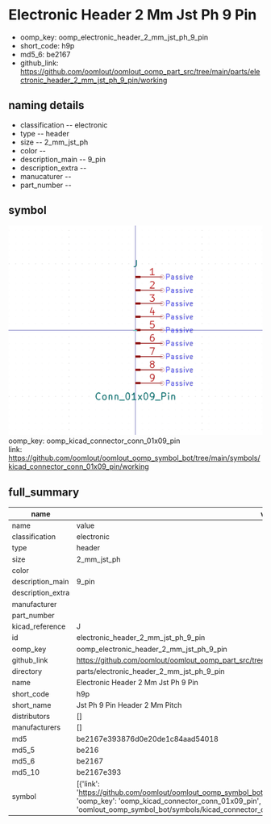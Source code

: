 # Electronic Header 2 Mm Jst Ph 9 Pin

  
* oomp_key: oomp_electronic_header_2_mm_jst_ph_9_pin 
* short_code: h9p
* md5_6: be2167  
* github_link: https://github.com/oomlout/oomlout_oomp_part_src/tree/main/parts/electronic_header_2_mm_jst_ph_9_pin/working  
## naming details
* classification -- electronic
* type -- header
* size -- 2_mm_jst_ph
* color -- 
* description_main -- 9_pin
* description_extra -- 
* manucaturer -- 
* part_number -- 



## symbol

![](symbol/0/working/working_600.png)  
oomp_key: oomp_kicad_connector_conn_01x09_pin  
link: https://github.com/oomlout/oomlout_oomp_symbol_bot/tree/main/symbols/kicad_connector_conn_01x09_pin/working  


## full_summary
| name | value | 
| --- | --- | 
| name | value | 
| classification | electronic | 
| type | header | 
| size | 2_mm_jst_ph | 
| color |  | 
| description_main | 9_pin | 
| description_extra |  | 
| manufacturer |  | 
| part_number |  | 
| kicad_reference | J | 
| id | electronic_header_2_mm_jst_ph_9_pin | 
| oomp_key | oomp_electronic_header_2_mm_jst_ph_9_pin | 
| github_link | https://github.com/oomlout/oomlout_oomp_part_src/tree/main/parts/electronic_header_2_mm_jst_ph_9_pin/working | 
| directory | parts/electronic_header_2_mm_jst_ph_9_pin | 
| name | Electronic Header 2 Mm Jst Ph 9 Pin | 
| short_code | h9p | 
| short_name | Jst Ph 9 Pin Header 2 Mm Pitch | 
| distributors | [] | 
| manufacturers | [] | 
| md5 | be2167e393876d0e20de1c84aad54018 | 
| md5_5 | be216 | 
| md5_6 | be2167 | 
| md5_10 | be2167e393 | 
| symbol | [{'link': 'https://github.com/oomlout/oomlout_oomp_symbol_bot/tree/main/symbols/kicad_connector_conn_01x09_pin', 'oomp_key': 'oomp_kicad_connector_conn_01x09_pin', 'directory': 'oomlout_oomp_symbol_bot/symbols/kicad_connector_conn_01x09_pin//working/working.kicad_sym'}] | 
